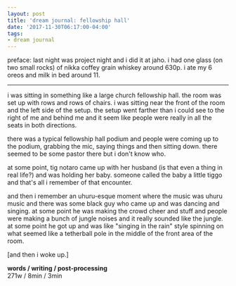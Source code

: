 ```yaml
---
layout: post
title: 'dream journal: fellowship hall'
date: '2017-11-30T06:17:00-04:00'
tags:
- dream journal
--- 
```


preface: last night was project night and i did it at jaho. i had one glass (on two small rocks) of nikka coffey grain whiskey around 630p. i ate my 6 oreos and milk in bed around 11. 

---

i was sitting in something like a large church fellowship hall. the room was set up with rows and rows of chairs. i was sitting near the front of the room and the left side of the setup. the setup went farther than i could see to the right of me and behind me and it seem like people were really in all the seats in both directions. 

there was a typical fellowship hall podium and people were coming up to the podium, grabbing the mic, saying things and then sitting down. there seemed to be some pastor there but i don't know who. 

at some point, tig notaro came up with her husband (is that even a thing in real life?) and was holding her baby. someone called the baby a little tiggo and that's all i remember of that encounter. 

and then i remember an uhuru-esque moment where the music was uhuru music and there was some black guy who came up and was dancing and singing. at some point he was making the crowd cheer and stuff and people were making a bunch of jungle noises and it really sounded like the jungle. at some point he got up and was like "singing in the rain" style spinning on what seemed like a tetherball pole in the middle of the front area of the room.

[and then i woke up.]

<!-- hyperlink bank -->

**words / writing / post-processing**  
271w / 8min / 3min